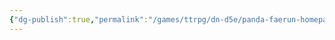 ```yaml
---
{"dg-publish":true,"permalink":"/games/ttrpg/dn-d5e/panda-faerun-homepage/","tags":["gardenEntry"]}
---
```



